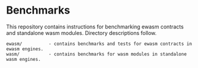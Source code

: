 # Benchmarks

This repository contains instructions for benchmarking ewasm contracts and standalone wasm modules. Directory descriptions follow.

```
ewasm/          - contains benchmarks and tests for ewasm contracts in ewasm engines.
wasm/           - contains benchmarks for wasm modules in standalone wasm engines.
```
